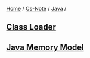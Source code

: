 [Home](https://mengxianbin.github.io) /
[Cs-Note](https://mengxianbin.github.io/cs-note) /
[Java](https://mengxianbin.github.io/cs-note/java) /

## [Class Loader](./class_loader)

## [Java Memory Model](./java_memory_model)
